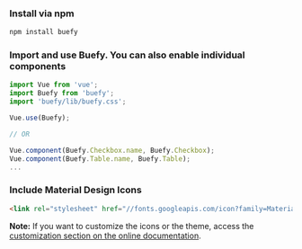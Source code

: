 
### Install via npm

```bash
npm install buefy
```

### Import and use Buefy. You can also enable individual components

```javascript
import Vue from 'vue';
import Buefy from 'buefy';
import 'buefy/lib/buefy.css';

Vue.use(Buefy);

// OR

Vue.component(Buefy.Checkbox.name, Buefy.Checkbox);
Vue.component(Buefy.Table.name, Buefy.Table);
...
```

### Include Material Design Icons

```html
<link rel="stylesheet" href="//fonts.googleapis.com/icon?family=Material+Icons">
```

**Note:** If you want to customize the icons or the theme, access the [customization section on the online documentation](https://buefy.github.io/#/documentation/customization).
